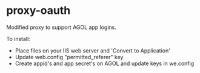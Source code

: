 proxy-oauth
===========
Modified proxy to support AGOL app logins.

To install:
* Place files on your IIS web server and 'Convert to Application'
* Update web.config "permitted_referer" key
* Create appid's and app secret's on AGOL and update keys in we.config
